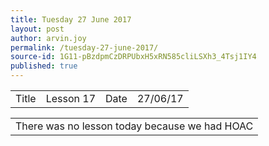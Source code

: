 ```yaml
---
title: Tuesday 27 June 2017
layout: post
author: arvin.joy
permalink: /tuesday-27-june-2017/
source-id: 1G11-pBzdpmCzDRPUbxH5xRN585cliLSXh3_4Tsj1IY4
published: true
---
```

<table>
  <tr>
    <td>Title</td>
    <td>Lesson 17</td>
    <td>Date</td>
    <td>27/06/17</td>
  </tr>
</table>


<table>
  <tr>
    <td>There was no lesson today because we had HOAC</td>
  </tr>
</table>


